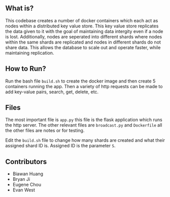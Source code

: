 ## What is?
This codebase creates a number of docker containers which each act as nodes within a distributed key value store. This key value store replicates the data given to it with the goal of maintaining data intergity even if a node is lost. Additionally, nodes are seperated into different shards where nodes within the same shards are replicated and nodes in different shards do not share data. This allows the database to scale out and operate faster, while maintaining replication.

## How to Run?
Run the bash file `build.sh` to create the docker image and then create 5 containers running the app. Then a variety of http requests can be made to add key-value pairs, search, get, delete, etc.

## Files
The most important file is `app.py` this file is the flask application which runs the http server. The other relevant files are `broadcast.py` and `Dockerfile` all the other files are notes or for testing.

Edit the `build.sh` file to change how many shards are created and what their assigned shard ID is. Assigned ID is the parameter `S`.
## Contributors
- Biawan Huang
- Bryan Ji
- Eugene Chou
- Evan West
